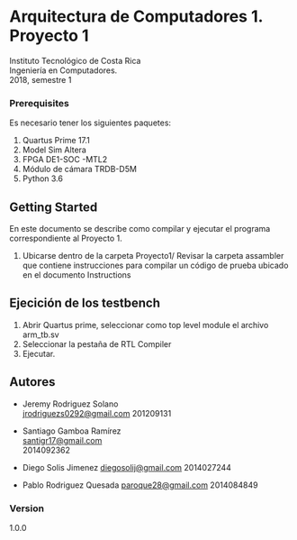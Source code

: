 # Arquitectura de Computadores 1. Proyecto 1
Instituto Tecnológico de Costa Rica  
Ingeniería en Computadores.    
2018, semestre 1

### Prerequisites
Es necesario tener los siguientes paquetes:
1. Quartus Prime 17.1
2. Model Sim Altera
3. FPGA DE1-SOC -MTL2
4. Módulo de cámara TRDB-D5M
5. Python 3.6



## Getting Started
En este documento se describe como compilar y ejecutar el programa correspondiente al Proyecto 1.  
1. Ubicarse dentro de la carpeta Proyecto1/
Revisar la carpeta assambler que contiene instrucciones para compilar un código de prueba ubicado en el documento Instructions 

## Ejecición de los testbench
1. Abrir Quartus prime, seleccionar como top level module el archivo arm_tb.sv
2. Seleccionar la pestaña de RTL Compiler
3. Ejecutar.

## Autores

* Jeremy Rodriguez Solano    
jrodriguezs0292@gmail.com
201209131

* Santiago Gamboa Ramírez  
santigr17@gmail.com  
2014092362  

* Diego Solis Jimenez
diegosolij@gmail.com
2014027244

* Pablo Rodriguez Quesada
paroque28@gmail.com
2014084849

### Version
1.0.0

